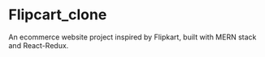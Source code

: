 # Flipcart_clone
An ecommerce website project inspired by Flipkart, built with MERN stack and React-Redux.
